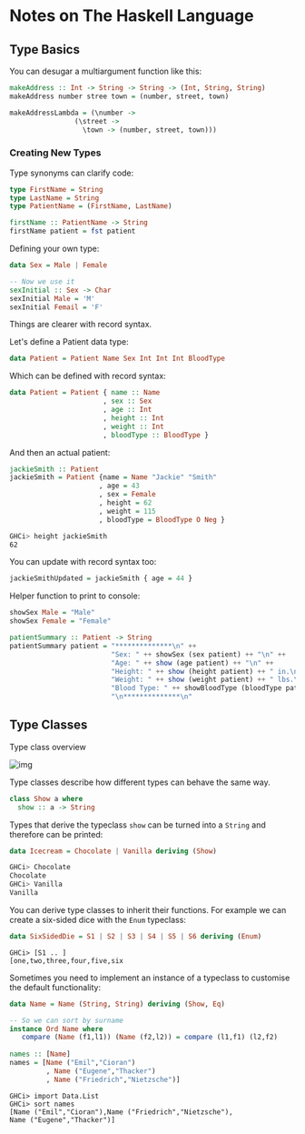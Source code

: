 # Notes on The Haskell Language

## Type Basics

You can desugar a multiargument function like this:

```haskell
makeAddress :: Int -> String -> String -> (Int, String, String)
makeAddress number stree town = (number, street, town)

makeAddressLambda = (\number -> 
				(\street -> 
				  \town -> (number, street, town)))
```

### Creating New Types 

Type synonyms can clarify code:

```haskell
type FirstName = String
type LastName = String 
type PatientName = (FirstName, LastName)

firstName :: PatientName -> String
firstName patient = fst patient
```

Defining your own type:

```haskell
data Sex = Male | Female

-- Now we use it
sexInitial :: Sex -> Char
sexInitial Male = 'M'
sexInitial Femail = 'F'
```

Things are clearer with record syntax.

Let's define a Patient data type:

```Haskell
data Patient = Patient Name Sex Int Int Int BloodType
```

Which can be defined with record syntax:

```haskell
data Patient = Patient { name :: Name
                       , sex :: Sex
                       , age :: Int
                       , height :: Int
                       , weight :: Int
                       , bloodType :: BloodType }
```

And then an actual patient:

```haskell
jackieSmith :: Patient
jackieSmith = Patient {name = Name "Jackie" "Smith"
                      , age = 43
                      , sex = Female
                      , height = 62
                      , weight = 115
                      , bloodType = BloodType O Neg }
```

```bash
GHCi> height jackieSmith
62
```

You can update with record syntax too:

```haskell
jackieSmithUpdated = jackieSmith { age = 44 }
```

Helper function to print to console:

```haskell
showSex Male = "Male"
showSex Female = "Female"

patientSummary :: Patient -> String
patientSummary patient = "**************\n" ++
                         "Sex: " ++ showSex (sex patient) ++ "\n" ++
                         "Age: " ++ show (age patient) ++ "\n" ++
                         "Height: " ++ show (height patient) ++ " in.\n" ++
                         "Weight: " ++ show (weight patient) ++ " lbs.\n" ++
                         "Blood Type: " ++ showBloodType (bloodType patient) ++
                         "\n**************\n"
```

## Type Classes


Type class overview

![img](https://dpzbhybb2pdcj.cloudfront.net/kurt/Figures/14fig02_alt.jpg)



Type classes describe how different types can behave the same way. 

```haskell
class Show a where
  show :: a -> String			
```

Types that derive the typeclass ```show``` can be turned into a ```String``` and therefore can be printed:

```haskell
data Icecream = Chocolate | Vanilla deriving (Show)
```

```bash
GHCi> Chocolate
Chocolate
GHCi> Vanilla
Vanilla
```

You can derive type classes to inherit their functions. For example we can create a six-sided dice with the ```Enum``` typeclass:

```haskell
data SixSidedDie = S1 | S2 | S3 | S4 | S5 | S6 deriving (Enum)
```

```
GHCi> [S1 .. ]
[one,two,three,four,five,six
```

Sometimes you need to implement an instance of a typeclass to customise the default functionality:

```haskell
data Name = Name (String, String) deriving (Show, Eq)

-- So we can sort by surname
instance Ord Name where
   compare (Name (f1,l1)) (Name (f2,l2)) = compare (l1,f1) (l2,f2)
   
names :: [Name]
names = [Name ("Emil","Cioran")
         , Name ("Eugene","Thacker")
         , Name ("Friedrich","Nietzsche")]
```

```
GHCi> import Data.List
GHCi> sort names
[Name ("Emil","Cioran"),Name ("Friedrich","Nietzsche"),
Name ("Eugene","Thacker")]
```

